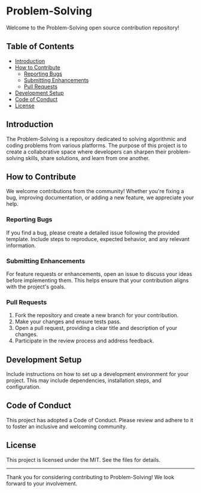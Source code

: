 # Problem-Solving


Welcome to the Problem-Solving open source contribution repository!

## Table of Contents
- [Introduction](#introduction)
- [How to Contribute](#how-to-contribute)
  - [Reporting Bugs](#reporting-bugs)
  - [Submitting Enhancements](#submitting-enhancements)
  - [Pull Requests](#pull-requests)
- [Development Setup](#development-setup)
- [Code of Conduct](#code-of-conduct)
- [License](#license)

## Introduction

The Problem-Solving is a repository dedicated to solving algorithmic and coding problems from various platforms. The purpose of this project is to create a collaborative space where developers can sharpen their problem-solving skills, share solutions, and learn from one another.

## How to Contribute

We welcome contributions from the community! Whether you're fixing a bug, improving documentation, or adding a new feature, we appreciate your help.

### Reporting Bugs

If you find a bug, please create a detailed issue following the provided template. Include steps to reproduce, expected behavior, and any relevant information.

### Submitting Enhancements

For feature requests or enhancements, open an issue to discuss your ideas before implementing them. This helps ensure that your contribution aligns with the project's goals.

### Pull Requests

1. Fork the repository and create a new branch for your contribution.
2. Make your changes and ensure tests pass.
3. Open a pull request, providing a clear title and description of your changes.
4. Participate in the review process and address feedback.

## Development Setup

Include instructions on how to set up a development environment for your project. This may include dependencies, installation steps, and configuration.

## Code of Conduct

This project has adopted a Code of Conduct. Please review and adhere to it to foster an inclusive and welcoming community.

## License

This project is licensed under the MIT. See the files for details.

---

Thank you for considering contributing to Problem-Solving! We look forward to your involvement.

